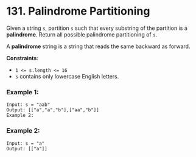 # 131. Palindrome Partitioning

Given a string `s`, partition `s` such that every substring of the partition is a **palindrome**. Return all possible palindrome partitioning of `s`.

A **palindrome** string is a string that reads the same backward as forward.

**Constraints**:
- `1 <= s.length <= 16`
- `s` contains only lowercase English letters.

### Example 1:
```
Input: s = "aab"
Output: [["a","a","b"],["aa","b"]]
Example 2:
```

### Example 2:
```
Input: s = "a"
Output: [["a"]]
```
